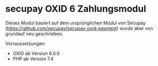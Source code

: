 # secupay OXID 6 Zahlungsmodul

Dieses Modul basiert auf dem ursprünglichen Modul von Secupay (https://github.com/secupay/secupay-oxid-payment) wurde aber von grundauf neu geschrieben.

Vorraussetzungen:

* OXID ab Version 6.0.0
* PHP ab Version 7.4